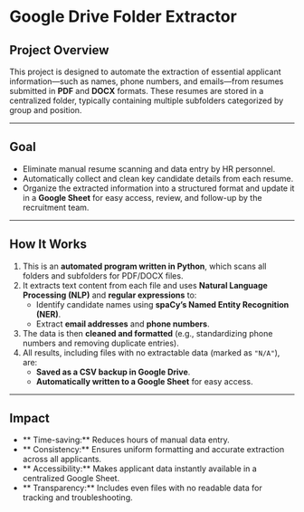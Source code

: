 # Google Drive Folder Extractor

## Project Overview
This project is designed to automate the extraction of essential applicant information—such as names, phone numbers, and emails—from resumes submitted in **PDF** and **DOCX** formats. These resumes are stored in a centralized folder, typically containing multiple subfolders categorized by group and position.

---

## Goal
- Eliminate manual resume scanning and data entry by HR personnel.
- Automatically collect and clean key candidate details from each resume.
- Organize the extracted information into a structured format and update it in a **Google Sheet** for easy access, review, and follow-up by the recruitment team.

---

## How It Works
1. This is an **automated program written in Python**, which scans all folders and subfolders for PDF/DOCX files.
2. It extracts text content from each file and uses **Natural Language Processing (NLP)** and **regular expressions** to:
   - Identify candidate names using **spaCy’s Named Entity Recognition (NER)**.
   - Extract **email addresses** and **phone numbers**.
3. The data is then **cleaned and formatted** (e.g., standardizing phone numbers and removing duplicate entries).
4. All results, including files with no extractable data (marked as `"N/A"`), are:
   - **Saved as a CSV backup in Google Drive**.
   - **Automatically written to a Google Sheet** for easy access.

---

## Impact
- ** Time-saving:** Reduces hours of manual data entry.
- ** Consistency:** Ensures uniform formatting and accurate extraction across all applicants.
- ** Accessibility:** Makes applicant data instantly available in a centralized Google Sheet.
- ** Transparency:** Includes even files with no readable data for tracking and troubleshooting.
